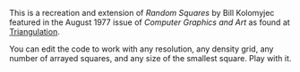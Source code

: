 This is a recreation and extension of *Random Squares* by Bill Kolomyjec featured in the August 1977 issue of *Computer Graphics and Art*
as found at [Triangulation](http://www.triangulation.jp/2013/09/computer-graphics-art.html).

You can edit the code to work with any resolution, any density grid, any number of arrayed squares,
and any size of the smallest square. Play with it.
